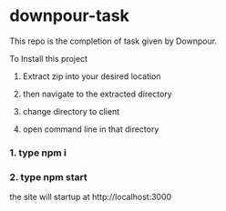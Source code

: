 # downpour-task

This repo is the completion of task given by Downpour.

To Install this project 

1. Extract zip into your desired location

3. then navigate to the extracted directory

3. change directory to client

4. open command line in that directory

### 1. type npm i

### 2. type npm start

the site will startup at http://localhost:3000
